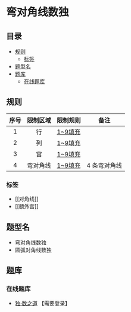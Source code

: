 # 弯对角线数独
<!-- START doctoc generated TOC please keep comment here to allow auto update -->
<!-- DON'T EDIT THIS SECTION, INSTEAD RE-RUN doctoc TO UPDATE -->
## 目录

- [规则](#%E8%A7%84%E5%88%99)
  - [标签](#%E6%A0%87%E7%AD%BE)
- [题型名](#%E9%A2%98%E5%9E%8B%E5%90%8D)
- [题库](#%E9%A2%98%E5%BA%93)
  - [在线题库](#%E5%9C%A8%E7%BA%BF%E9%A2%98%E5%BA%93)

<!-- END doctoc generated TOC please keep comment here to allow auto update -->

## 规则

| 序号  | 限制区域 | 限制规则    | 备注      |
|:---:|:----:|:--------|---------|
|  1  |  行   | [1~9填充] |         |
|  2  |  列   | [1~9填充] |         |
|  3  |  宫   | [1~9填充] |         |
|  4  | 弯对角线 | [1~9填充] | 4 条弯对角线 |

### 标签

- [[对角线]]
- [[额外宫]]

## 题型名

- 弯对角线数独
- 圆弧对角线数独

## 题库

### 在线题库

- [独·数之道](http://www.sudokufans.org.cn/lx/game.index.php?type=x4) 【需要登录】

[1~9填充]: ../../../../../rules.md#1to9填充
